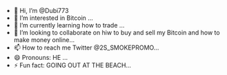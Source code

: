 - 👋 Hi, I’m @Dubi773
- 👀 I’m interested in Bitcoin ...
- 🌱 I’m currently learning how to trade ...
- 💞️ I’m looking to collaborate on hiw to buy and sell my Bitcoin and how to make money online...
- 📫 How to reach me Twitter @2S_SMOKEPROMO...
- 😄 Pronouns: HE ...
- ⚡ Fun fact: GOING OUT AT THE BEACH...

<!---
Dubi773/Dubi773 is a ✨ special ✨ repository because its `README.md` (this file) appears on your GitHub profile.
You can click the Preview link to take a look at your changes.
--->

